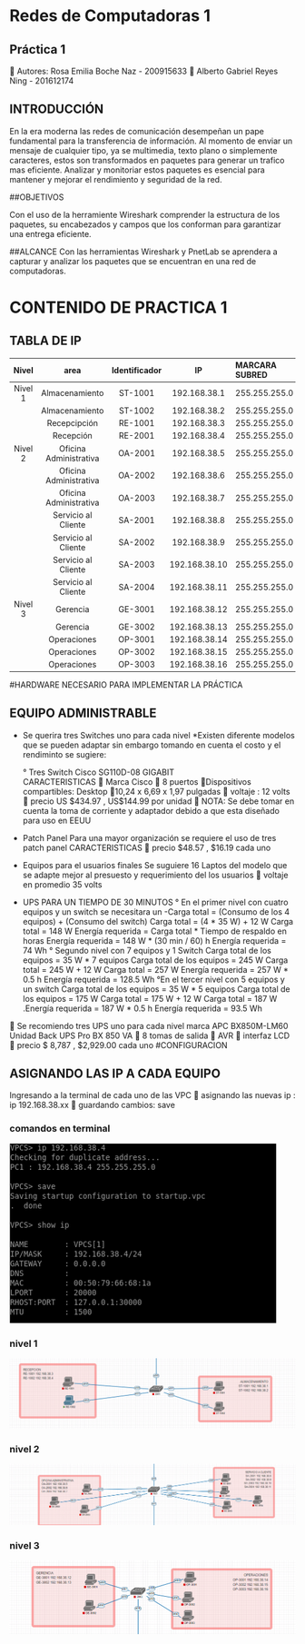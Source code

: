 # Redes de Computadoras 1



  ## Práctica 1
  



   
:pencil:  Autores: Rosa Emilia Boche Naz - 200915633
:pencil:     Alberto Gabriel Reyes Ning - 201612174




 ## INTRODUCCIÓN 
  En la era moderna las redes de comunicación desempeñan un pape fundamental para la transferencia de información. Al momento de enviar un mensaje de cualquier tipo, ya se multimedia, texto plano o simplemente caracteres, estos son transformados en paquetes para generar un trafico mas eficiente.
  Analizar y monitoriar estos paquetes es esencial para mantener y mejorar el rendimiento y seguridad de la red.


##OBJETIVOS

Con el uso de la herramiente Wireshark comprender la estructura de los paquetes, su encabezados y campos que los conforman para garantizar una entrega eficiente.

##ALCANCE
Con las herramientas Wireshark y PnetLab se aprendera a capturar y analizar los paquetes que se encuentran en una red de computadoras.






# CONTENIDO DE PRACTICA 1
  ## TABLA DE IP
   


| Nivel    | area |Identificador| IP    |MARCARA SUBRED
|:--------:|:----:|:---------:|:-----:|:--------|
| Nivel 1   | Almacenamiento |ST-1001  |192.168.38.1     |255.255.255.0
|           | Almacenamiento |ST-1002  |192.168.38.2     |255.255.255.0
|           | Recepcipción   |RE-1001| 192.168.38.3     |255.255.255.0
|           | Recepción   |RE-2001|192.168.38.4    |255.255.255.0
| Nivel 2  | Oficina Administrativa   |OA-2001|192.168.38.5  |255.255.255.0
|           |Oficina Administrativa   |OA-2002|192.168.38.6   |255.255.255.0
|           | Oficina Administrativa  |OA-2003|192.168.38.7  |255.255.255.0
|           | Servicio al Cliente |SA-2001|192.168.38.8    |255.255.255.0
|           | Servicio al Cliente |SA-2002|192.168.38.9    |255.255.255.0
|           | Servicio al Cliente |SA-2003|192.168.38.10   |255.255.255.0
|           | Servicio al Cliente |SA-2004|192.168.38.11  |255.255.255.0
| Nivel 3 | Gerencia  |GE-3001|192.168.38.12   |255.255.255.0
|          | Gerencia  |GE-3002|192.168.38.13  |255.255.255.0
|          | Operaciones   |OP-3001|192.168.38.14  |255.255.255.0
|          | Operaciones   |OP-3002|192.168.38.15  |255.255.255.0
|          | Operaciones   |OP-3003|192.168.38.16  |255.255.255.0








#HARDWARE  NECESARIO PARA IMPLEMENTAR LA PRÁCTICA

## EQUIPO ADMINISTRABLE

* Se querira tres Switches  uno para cada nivel
  *Existen diferente modelos que se pueden adaptar sin embargo tomando en cuenta el costo y el rendiminto se sugiere:

    ° Tres Switch Cisco SG110D-08 GIGABIT   
    CARACTERISTICAS
        :pushpin: Marca Cisco
        :pushpin: 8 puertos
        :pushpin:Dispositivos compartibles: Desktop
        :pushpin:10,24 x 6,69 x 1,97 pulgadas
        :pushpin: voltaje : 12 volts
        :pushpin: precio US \$434.97 , US\$144.99 por unidad 
        :pencil: NOTA: Se debe tomar en cuenta la toma de corriente y adaptador debido a que esta diseñado para uso en EEUU
* Patch Panel
  Para una mayor organización se requiere el uso de tres  patch panel
  CARACTERISTICAS
  :pushpin: precio \$48.57 , \$16.19 cada uno

* Equipos para el usuarios finales 
  Se suguiere 16 Laptos del modelo que se adapte  mejor al presuesto y requerimiento del los usuarios 
  :pushpin: voltaje en promedio 35 volts
      
* UPS PARA UN TIEMPO DE 30 MINUTOS
° En el primer nivel con cuatro equipos y un switch se necesitara un 
-Carga total = (Consumo de los 4 equipos) + (Consumo del switch)
Carga total = (4 * 35 W) + 12 W
Carga total = 148 W
Energía requerida = Carga total * Tiempo de respaldo en horas
Energía requerida = 148 W * (30 min / 60) h
Energía requerida = 74 Wh
° Segundo nivel con 7 equipos y 1 Switch
  Carga total de los equipos = 35 W * 7 equipos
Carga total de los equipos = 245 W
Carga total = 245 W + 12 W
Carga total = 257 W
Energía requerida = 257 W * 0.5 h
Energía requerida = 128.5 Wh
°En el tercer nivel con 5 equipos y un switch
Carga total de los equipos = 35 W * 5 equipos
Carga total de los equipos = 175 W
Carga total = 175 W + 12 W
Carga total = 187 W
.Energía requerida = 187 W * 0.5 h
Energía requerida = 93.5 Wh

 :pencil: Se recomiendo tres UPS uno para cada nivel
 marca APC BX850M-LM60 
Unidad Back UPS Pro BX 850 VA
:pushpin: 8 tomas de salida
:pushpin: AVR
:pushpin: interfaz LCD
:pushpin: precio \$ 8,787 ,  \$2,929.00 cada uno
#CONFIGURACION
## ASIGNANDO LAS IP A CADA EQUIPO
  Ingresando  a  la terminal de cada uno de las VPC
  :pushpin: asignando las nuevas ip : ip 192.168.38.xx
  :pushpin: guardando cambios: save
### comandos en terminal
![terminal](./Images/terminal.png)
### nivel 1
![nivel1](./Images/nivel1.png)
### nivel 2
![nivel1](./Images/nivel2.png)
### nivel 3
![nivel3](./Images/nivel3.png)




